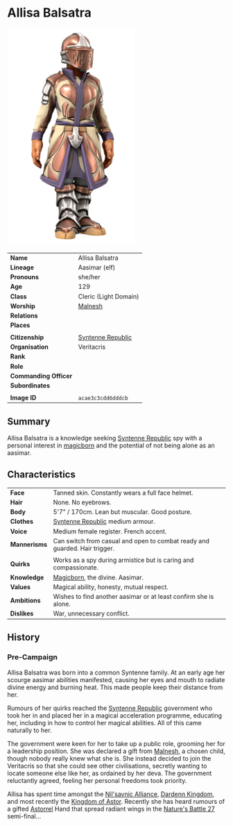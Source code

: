 # Allisa Balsatra

<img src="https://raw.githubusercontent.com/jesskelsall/astarus-images/main/people/portraits/acae3c3cdd6dddcb.png" height="500" />

|||
| --- | --- |
| **Name** | Allisa Balsatra | character.3
| **Lineage** | Aasimar (elf) |
| **Pronouns** | she/her |
| **Age** | 129 |
| **Class** | Cleric (Light Domain) |
| **Worship** | [Malnesh](../gods/deities/malnesh.md) |
| **Relations** | |
| **Places** | |
|||
| **Citizenship** | [Syntenne Republic](../civilisations/syntenne-republic/syntenne-republic.md) |
| **Organisation** | Veritacris |
| **Rank** | |
| **Role** | |
| **Commanding Officer** | |
| **Subordinates** | |
|||
| **Image ID** | `acae3c3cdd6dddcb` |

## Summary

Allisa Balsatra is a knowledge seeking [Syntenne Republic](../civilisations/syntenne-republic/syntenne-republic.md) spy with a personal interest in [magicborn](../civilisations/kingdom-of-astor/magicborn.md) and the potential of not being alone as an aasimar.

## Characteristics

| | |
| --- | --- |
| **Face** | Tanned skin. Constantly wears a full face helmet. | characteristics.2
| **Hair** | None. No eyebrows. |
| **Body** | 5'7" / 170cm. Lean but muscular. Good posture. |
| **Clothes** | [Syntenne Republic](../civilisations/syntenne-republic/syntenne-republic.md) medium armour. |
| **Voice** | Medium female register. French accent. |
| **Mannerisms** | Can switch from casual and open to combat ready and guarded. Hair trigger. |
| | |
| **Quirks** | Works as a spy during armistice but is caring and compassionate. |
| **Knowledge** | [Magicborn](../civilisations/kingdom-of-astor/magicborn.md), the divine. Aasimar. |
| **Values** | Magical ability, honesty, mutual respect. |
| **Ambitions** | Wishes to find another aasimar or at least confirm she is alone. |
| **Dislikes** | War, unnecessary conflict. |

## History

### Pre-Campaign

Allisa Balsatra was born into a common Syntenne family. At an early age her scourge aasimar abilities manifested, causing her eyes and mouth to radiate divine energy and burning heat. This made people keep their distance from her.

Rumours of her quirks reached the [Syntenne Republic](../civilisations/syntenne-republic/syntenne-republic.md) government who took her in and placed her in a magical acceleration programme, educating her, including in how to control her magical abilities. All of this came naturally to her.

The government were keen for her to take up a public role, grooming her for a leadership position. She was declared a gift from [Malnesh](../gods/deities/malnesh.md), a chosen child, though nobody really knew what she is. She instead decided to join the Veritacris so that she could see other civilisations, secretly wanting to locate someone else like her, as ordained by her deva. The government reluctantly agreed, feeling her personal freedoms took priority.

Allisa has spent time amongst the [Nil'savnic Alliance](../civilisations/nilsavnic-alliance/nilsavnic-alliance.md), [Dardenn Kingdom](../civilisations/dardenn-kingdom/dardenn-kingdom.md), and most recently the [Kingdom of Astor](../civilisations/kingdom-of-astor/kingdom-of-astor.md). Recently she has heard rumours of a gifted [Astorrel](../organisations/astorrel/astorrel.md) Hand that spread radiant wings in the [Nature's Battle 27](../storylines/natures-battle-27.md) semi-final...
